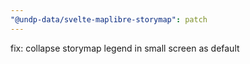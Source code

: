 ```yaml
---
"@undp-data/svelte-maplibre-storymap": patch
---
```


fix: collapse storymap legend in small screen as default
